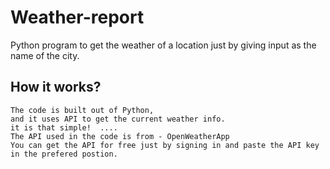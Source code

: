 # Weather-report
Python program to get the weather of a location just by giving input as the name of the city.


## How it works?
```
The code is built out of Python,
and it uses API to get the current weather info.
it is that simple!  ....
The API used in the code is from - OpenWeatherApp
You can get the API for free just by signing in and paste the API key in the prefered postion.
```
